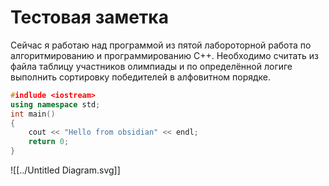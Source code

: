 # Тестовая заметка
Сейчас я работаю над программой из пятой лабороторной работа по алгоритмированию и программированию C++. Необходимо считать из файла таблицу участников олимпиады и по определённой логиге выполнить сортировку победителей в алфовитном порядке.
```cpp
#indlude <iostream>
using namespace std;
int main()
{
	cout << "Hello from obsidian" << endl;
	return 0;
}
```

![[../Untitled Diagram.svg]]
